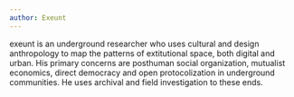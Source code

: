 ```yaml
---
author: Exeunt
---
```

exeunt is an underground researcher who uses cultural and design anthropology to map the patterns of extitutional space, both digital and urban. His primary concerns are posthuman social organization, mutualist economics, direct democracy and open protocolization in underground  communities. He uses archival and field investigation to these ends. 